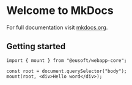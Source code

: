 # Welcome to MkDocs

For full documentation visit [mkdocs.org](https://www.mkdocs.org).

## Getting started

```
import { mount } from "@eusoft/webapp-core";

const root = document.querySelector("body");
mount(root, <div>Hello word</div>);

```
